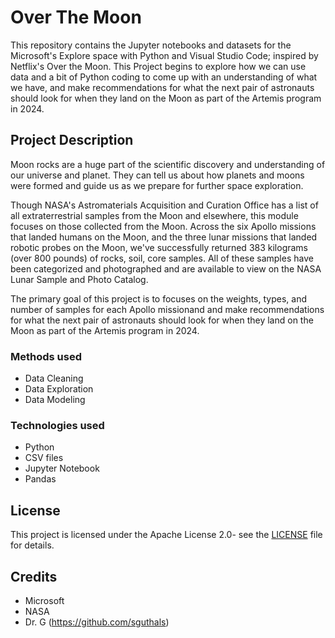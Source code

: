 # Over The Moon
This repository contains the Jupyter notebooks and datasets for the Microsoft's Explore space with Python and Visual Studio Code; inspired by Netflix's Over the Moon. This Project begins to explore how we can use data and a bit of Python coding to come up with an understanding of what we have, and make recommendations for what the next pair of astronauts should look for when they land on the Moon as part of the Artemis program in 2024.

## Project Description
Moon rocks are a huge part of the scientific discovery and understanding of our universe and planet. They can tell us about how planets and moons were formed and guide us as we prepare for further space exploration.

Though NASA's Astromaterials Acquisition and Curation Office has a list of all extraterrestrial samples from the Moon and elsewhere, this module focuses on those collected from the Moon. Across the six Apollo missions that landed humans on the Moon, and the three lunar missions that landed robotic probes on the Moon, we've successfully returned 383 kilograms (over 800 pounds) of rocks, soil, core samples. All of these samples have been categorized and photographed and are available to view on the NASA Lunar Sample and Photo Catalog.

The primary goal of this project is to focuses on the weights, types, and number of samples for each Apollo missionand and make recommendations for what the next pair of astronauts should look for when they land on the Moon as part of the Artemis program in 2024.

### Methods used
- Data Cleaning
- Data Exploration
- Data Modeling

### Technologies used
- Python
- CSV files
- Jupyter Notebook
- Pandas

## License
This project is licensed under the Apache License 2.0- see the [LICENSE](LICENSE) file for details.

## Credits
- Microsoft
- NASA
- Dr. G (https://github.com/sguthals)
